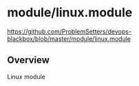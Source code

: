 # module/linux.module

https://github.com/ProblemSetters/devops-blackbox/blob/master/module/linux.module

## Overview

Linux module



